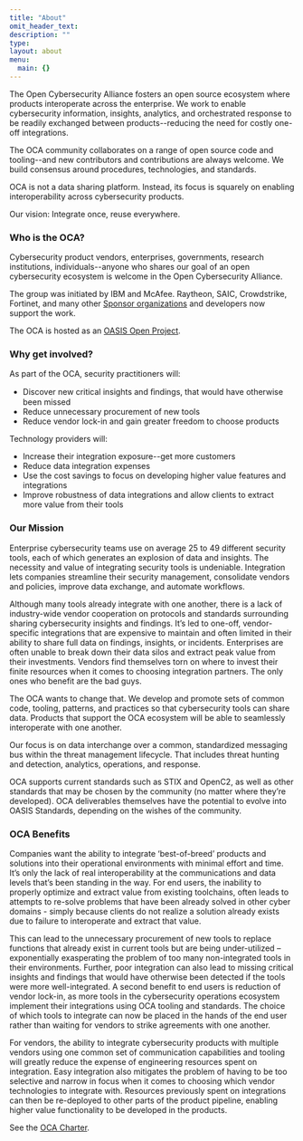 ```yaml
---
title: "About"
omit_header_text: 
description: ""
type:
layout: about
menu:
  main: {}
---
```

The Open Cybersecurity Alliance fosters an open source ecosystem where products interoperate across the enterprise. We work to enable cybersecurity information, insights, analytics, and orchestrated response to be readily exchanged between products--reducing the need for costly one-off integrations. 

The OCA community collaborates on a range of open source code and tooling--and new contributors and contributions are always welcome. We build consensus around procedures, technologies, and standards. 

OCA is not a data sharing platform. Instead, its focus is squarely on enabling interoperability across cybersecurity products.

Our vision: Integrate once, reuse everywhere. 


### Who is the OCA?

Cybersecurity product vendors, enterprises, governments, research institutions, individuals--anyone who shares our goal of an open cybersecurity ecosystem is welcome in the Open Cybersecurity Alliance.

The group was initiated by IBM and McAfee. Raytheon, SAIC, Crowdstrike, Fortinet, and many other [Sponsor organizations](https://opencybersecurityalliance.org/sponsors/) and developers now support the work. 

The OCA is hosted as an [OASIS Open Project](https://oasis-open-projects.org/).  


### Why get involved?

As part of the OCA, security practitioners will: 

*   Discover new critical insights and ﬁndings, that would have otherwise been missed 
*   Reduce unnecessary procurement of new tools 
*   Reduce vendor lock-in and gain greater freedom to choose products

Technology providers will:

*   Increase their integration exposure--get more customers
*   Reduce data integration expenses
*   Use the cost savings to focus on developing higher value features and integrations 
*   Improve robustness of data integrations and allow clients to extract more value from their tools


### Our Mission

Enterprise cybersecurity teams use on average 25 to 49 different security tools, each of which generates an explosion of data and insights. The necessity and value of integrating security tools is undeniable. Integration lets companies streamline their security management, consolidate vendors and policies, improve data exchange, and automate workflows. 

Although many tools already integrate with one another, there is a lack of industry-wide vendor cooperation on protocols and standards surrounding sharing cybersecurity insights and findings. It’s led to one-off, vendor-specific integrations that are expensive to maintain and often limited in their ability to share full data on findings, insights, or incidents. Enterprises are often unable to break down their data silos and extract peak value from their investments. Vendors find themselves torn on where to invest their finite resources when it comes to choosing integration partners. The only ones who benefit are the bad guys.

The OCA wants to change that. We develop and promote sets of common code, tooling, patterns, and practices so that cybersecurity tools can share data. Products that support the OCA ecosystem will be able to seamlessly interoperate with one another. 

Our focus is on data interchange over a common, standardized messaging bus within the threat management lifecycle. That includes threat hunting and detection, analytics, operations, and response. 

OCA supports current standards such as STIX and OpenC2, as well as other standards that may be chosen by the community (no matter where they’re developed). OCA deliverables themselves have the potential to evolve into OASIS Standards, depending on the wishes of the community.


### OCA Benefits

Companies want the ability to integrate ‘best-of-breed’ products and solutions into their operational environments with minimal effort and time. It’s only the lack of real interoperability at the communications and data levels that’s been standing in the way. For end users, the inability to properly optimize and extract value from existing toolchains, often leads to attempts to re-solve problems that have been already solved in other cyber domains - simply because clients do not realize a solution already exists due to failure to interoperate and extract that value.

This can lead to the unnecessary procurement of new tools to replace functions that already exist in current tools but are being under-utilized – exponentially exasperating the problem of too many non-integrated tools in their environments. Further, poor integration can also lead to missing critical insights and findings that would have otherwise been detected if the tools were more well-integrated. A second benefit to end users is reduction of vendor lock-in, as more tools in the cybersecurity operations ecosystem implement their integrations using OCA tooling and standards. The choice of which tools to integrate can now be placed in the hands of the end user rather than waiting for vendors to strike agreements with one another.

For vendors, the ability to integrate cybersecurity products with multiple vendors using one common set of communication capabilities and tooling will greatly reduce the expense of engineering resources spent on integration. Easy integration also mitigates the problem of having to be too selective and narrow in focus when it comes to choosing which vendor technologies to integrate with. Resources previously spent on integrations can then be re-deployed to other parts of the product pipeline, enabling higher value functionality to be developed in the products.

See the [OCA Charter](https://github.com/opencybersecurityalliance/oca-admin/blob/master/CHARTER.md).

